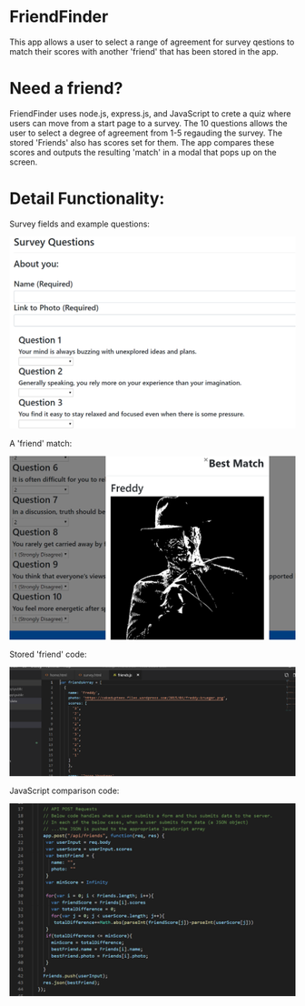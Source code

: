 # FriendFinder

This app allows a user to select a range of agreement for survey qestions to match their scores with another 'friend' that has been stored in the app. 

# Need a friend?

FriendFinder uses node.js, express.js, and JavaScript to crete a quiz where users can move from a start page to a survey. The 10 questions allows the user to select a degree of agreement from 1-5 regauding the survey. The stored 'Friends' also has scores set for them. The app compares these scores and outputs the resulting 'match' in a modal that pops up on the screen.

# Detail Functionality:

Survey fields and example questions:

![display](Images/Survey.PNG)

A 'friend' match:

![display](Images/Match.PNG)

Stored 'friend' code:

![display](Images/friendsCode.PNG)

JavaScript comparison code:

![display](Images/postCode.PNG)
